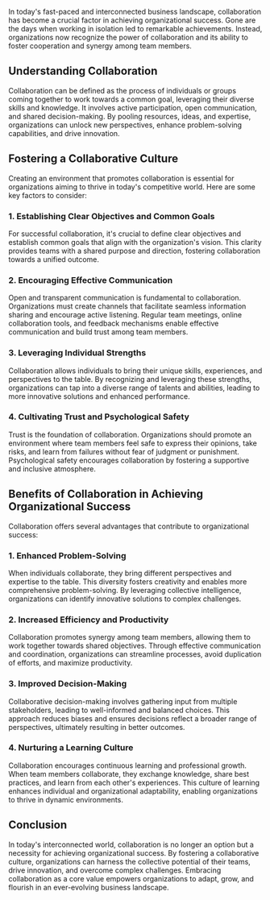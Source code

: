 
In today's fast-paced and interconnected business landscape, collaboration has become a crucial factor in achieving organizational success. Gone are the days when working in isolation led to remarkable achievements. Instead, organizations now recognize the power of collaboration and its ability to foster cooperation and synergy among team members.

Understanding Collaboration
---------------------------

Collaboration can be defined as the process of individuals or groups coming together to work towards a common goal, leveraging their diverse skills and knowledge. It involves active participation, open communication, and shared decision-making. By pooling resources, ideas, and expertise, organizations can unlock new perspectives, enhance problem-solving capabilities, and drive innovation.

Fostering a Collaborative Culture
---------------------------------

Creating an environment that promotes collaboration is essential for organizations aiming to thrive in today's competitive world. Here are some key factors to consider:

### 1. Establishing Clear Objectives and Common Goals

For successful collaboration, it's crucial to define clear objectives and establish common goals that align with the organization's vision. This clarity provides teams with a shared purpose and direction, fostering collaboration towards a unified outcome.

### 2. Encouraging Effective Communication

Open and transparent communication is fundamental to collaboration. Organizations must create channels that facilitate seamless information sharing and encourage active listening. Regular team meetings, online collaboration tools, and feedback mechanisms enable effective communication and build trust among team members.

### 3. Leveraging Individual Strengths

Collaboration allows individuals to bring their unique skills, experiences, and perspectives to the table. By recognizing and leveraging these strengths, organizations can tap into a diverse range of talents and abilities, leading to more innovative solutions and enhanced performance.

### 4. Cultivating Trust and Psychological Safety

Trust is the foundation of collaboration. Organizations should promote an environment where team members feel safe to express their opinions, take risks, and learn from failures without fear of judgment or punishment. Psychological safety encourages collaboration by fostering a supportive and inclusive atmosphere.

Benefits of Collaboration in Achieving Organizational Success
-------------------------------------------------------------

Collaboration offers several advantages that contribute to organizational success:

### 1. Enhanced Problem-Solving

When individuals collaborate, they bring different perspectives and expertise to the table. This diversity fosters creativity and enables more comprehensive problem-solving. By leveraging collective intelligence, organizations can identify innovative solutions to complex challenges.

### 2. Increased Efficiency and Productivity

Collaboration promotes synergy among team members, allowing them to work together towards shared objectives. Through effective communication and coordination, organizations can streamline processes, avoid duplication of efforts, and maximize productivity.

### 3. Improved Decision-Making

Collaborative decision-making involves gathering input from multiple stakeholders, leading to well-informed and balanced choices. This approach reduces biases and ensures decisions reflect a broader range of perspectives, ultimately resulting in better outcomes.

### 4. Nurturing a Learning Culture

Collaboration encourages continuous learning and professional growth. When team members collaborate, they exchange knowledge, share best practices, and learn from each other's experiences. This culture of learning enhances individual and organizational adaptability, enabling organizations to thrive in dynamic environments.

Conclusion
----------

In today's interconnected world, collaboration is no longer an option but a necessity for achieving organizational success. By fostering a collaborative culture, organizations can harness the collective potential of their teams, drive innovation, and overcome complex challenges. Embracing collaboration as a core value empowers organizations to adapt, grow, and flourish in an ever-evolving business landscape.
